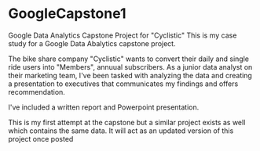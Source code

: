 # GoogleCapstone1
Google Data Analytics Capstone Project for "Cyclistic"
This is my case study for a Google Data Abalytics capstone project.

The bike share company "Cyclistic" wants to convert their daily and single ride users into "Members", annuual subscribers. As a junior data analyst on their marketing team, I've been tasked with analyzing the data and creating a presentation to executives that communicates my findings and offers recommendation.

I've included a written report and Powerpoint presentation. 

This is my first attempt at the capstone but a similar project exists as well which contains the same data. It will act as an updated version of this project once posted
